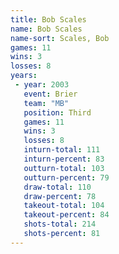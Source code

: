 ```yaml
---
title: Bob Scales
name: Bob Scales
name-sort: Scales, Bob
games: 11
wins: 3
losses: 8
years:
 - year: 2003
   event: Brier
   team: "MB"
   position: Third
   games: 11
   wins: 3
   losses: 8
   inturn-total: 111
   inturn-percent: 83
   outturn-total: 103
   outturn-percent: 79
   draw-total: 110
   draw-percent: 78
   takeout-total: 104
   takeout-percent: 84
   shots-total: 214
   shots-percent: 81
---
```

